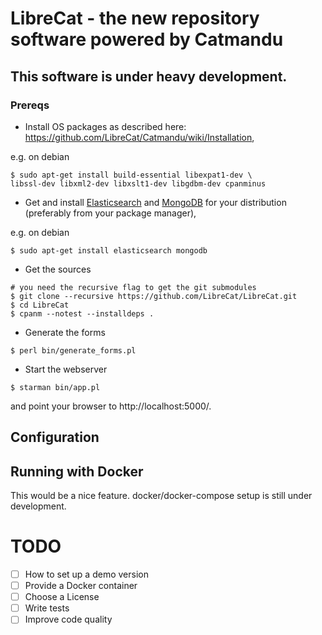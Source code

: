 # LibreCat - the new repository software powered by Catmandu

## This software is under heavy development.

### Prereqs

- Install OS packages as described here: https://github.com/LibreCat/Catmandu/wiki/Installation,

e.g. on debian

```
$ sudo apt-get install build-essential libexpat1-dev \
libssl-dev libxml2-dev libxslt1-dev libgdbm-dev cpanminus
```
- Get and install [Elasticsearch](https://www.elastic.co/downloads/elasticsearch) and [MongoDB](https://www.mongodb.org/downloads) for your distribution (preferably from your package manager),

e.g. on debian

```
$ sudo apt-get install elasticsearch mongodb
```

- Get the sources

```
# you need the recursive flag to get the git submodules
$ git clone --recursive https://github.com/LibreCat/LibreCat.git
$ cd LibreCat
$ cpanm --notest --installdeps .
```

- Generate the forms

```
$ perl bin/generate_forms.pl
```

- Start the webserver

```
$ starman bin/app.pl
```

and point your browser to http://localhost:5000/.

## Configuration



## Running with Docker

This would be a nice feature. docker/docker-compose setup is still under development.

# TODO

- [ ] How to set up a demo version
- [ ] Provide a Docker container
- [ ] Choose a License
- [ ] Write tests
- [ ] Improve code quality
